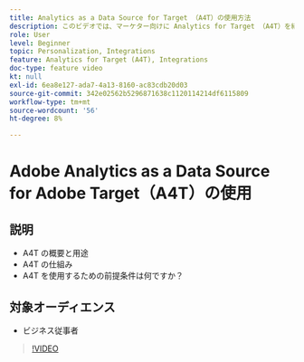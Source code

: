 ```yaml
---
title: Analytics as a Data Source for Target （A4T）の使用方法
description: このビデオでは、マーケター向けに Analytics for Target （A4T）を紹介しています。
role: User
level: Beginner
topic: Personalization, Integrations
feature: Analytics for Target (A4T), Integrations
doc-type: feature video
kt: null
exl-id: 6ea8e127-ada7-4a13-8160-ac83cdb20d03
source-git-commit: 342e02562b5296871638c1120114214df6115809
workflow-type: tm+mt
source-wordcount: '56'
ht-degree: 8%

---
```


# Adobe Analytics as a Data Source for Adobe Target（A4T）の使用

## 説明

* A4T の概要と用途
* A4T の仕組み
* A4T を使用するための前提条件は何ですか？

## 対象オーディエンス

* ビジネス従事者

>[!VIDEO](https://video.tv.adobe.com/v/17384/?quality=12)
